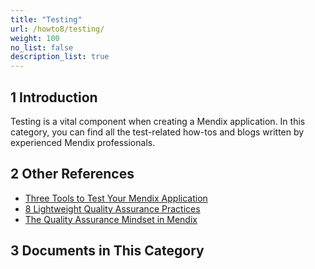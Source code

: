 ```yaml
---
title: "Testing"
url: /howto8/testing/
weight: 100
no_list: false
description_list: true 
---
```


## 1 Introduction

Testing is a vital component when creating a Mendix application. In this category, you can find all the test-related how-tos and blogs written by experienced Mendix professionals.

## 2 Other References

* [Three Tools to Test Your Mendix Application](https://www.mendix.com/blog/three-tools-to-test-your-mendix-application/)
* [8 Lightweight Quality Assurance Practices](https://www.mendix.com/blog/8-lightweight-quality-assurance-practices/)
* [The Quality Assurance Mindset in Mendix](https://www.youtube.com/watch?v=hpJp-tAUn-g)

## 3 Documents in This Category

